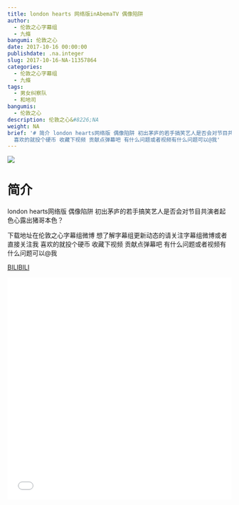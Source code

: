 ```yaml
---
title: london hearts 网络版inAbemaTV 偶像陷阱
author:
  - 伦敦之心字幕组
  - 九條
bangumi: 伦敦之心
date: 2017-10-16 00:00:00
publishdate: .na.integer
slug: 2017-10-16-NA-11357864
categories:
  - 伦敦之心字幕组
  - 九條
tags:
  - 男女纠察队
  - 和地司
bangumis:
  - 伦敦之心
description: 伦敦之心&#8226;NA
weight: NA
brief: '# 简介 london hearts网络版 偶像陷阱 初出茅庐的若手搞笑艺人是否会对节目共演者起色心露出猪哥本色？ 下载地址在伦敦之心字幕组微博 想了解字幕组更新动态的请关注字幕组微博或者直接关注我
  喜欢的就投个硬币 收藏下视频 贡献点弹幕吧 有什么问题或者视频有什么问题可以@我'
---
```


![](https://i.imgur.com/luAi5cu.jpg)

# 简介  
london hearts网络版 偶像陷阱 初出茅庐的若手搞笑艺人是否会对节目共演者起色心露出猪哥本色？


下载地址在伦敦之心字幕组微博 想了解字幕组更新动态的请关注字幕组微博或者直接关注我 喜欢的就投个硬币 收藏下视频 贡献点弹幕吧
有什么问题或者视频有什么问题可以@我

  [BILIBILI](https://www.bilibili.com/video/av11357864/)


<div class="vcontainer">  <iframe class='video' src="//www.bilibili.com/blackboard/player.html?aid=11357864" width="100%" height="500" frameborder="0" allowfullscreen="allowfullscreen"></iframe></div>
